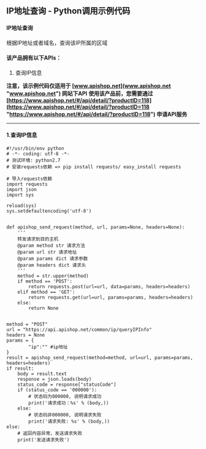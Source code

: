 ## IP地址查询 - Python调用示例代码

#### IP地址查询
根据IP地址或者域名，查询该IP所属的区域

#### 该产品拥有以下APIs：
1. 查询IP信息

**注意，该示例代码仅适用于 [www.apishop.net](www.apishop.net "www.apishop.net") 网站下API**
**使用该产品前，您需要通过 [https://www.apishop.net/#/api/detail/?productID=118](https://www.apishop.net/#/api/detail/?productID=118 "https://www.apishop.net/#/api/detail/?productID=118") 申请API服务**

---

#### 1.查询IP信息

```
#!/usr/bin/env python
# -*- coding: utf-8 -*-
# 测试环境: python2.7
# 安装requests依赖 => pip install requests/ easy_install requests

# 导入requests依赖
import requests
import json
import sys

reload(sys)
sys.setdefaultencoding('utf-8')


def apishop_send_request(method, url, params=None, headers=None):
    '''
    转发请求到目的主机
    @param method str 请求方法
    @param url str 请求地址
    @param params dict 请求参数
    @param headers dict 请求头
    '''
    method = str.upper(method)
    if method == 'POST':
        return requests.post(url=url, data=params, headers=headers)
    elif method == 'GET':
        return requests.get(url=url, params=params, headers=headers)
    else:
        return None


method = "POST"
url = "https://api.apishop.net/common/ip/queryIPInfo"
headers = None
params = {			
		"ip":"" #ip地址
}
result = apishop_send_request(method=method, url=url, params=params, headers=headers)
if result:
    body = result.text
    response = json.loads(body)
    status_code = response["statusCode"]
    if (status_code == '000000'):
        # 状态码为000000, 说明请求成功
        print('请求成功：%s' % (body,))
    else:
        # 状态码非000000, 说明请求失败
        print('请求失败: %s' % (body,))
else:
    # 返回内容异常，发送请求失败
    print('发送请求失败')


```